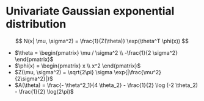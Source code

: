 # Univariate Gaussian exponential distribution

$$
N(x| \mu, \sigma^2) = \frac{1}{Z(\theta)} \exp(\theta^T \phi(x))
$$

* $\theta =  \begin{pmatrix} \mu / \sigma^2 \\ -\frac{1}{2 \sigma^2} \end{pmatrix}$
* $\phi(x) = \begin{pmatrix} x \\ x^2 \end{pmatrix}$
* $Z(\mu, \sigma^2) = \sqrt{2\pi} \sigma \exp{|\frac{\mu^2}{2\sigma^2}|}$
* $A(\theta) = \frac{- \theta^2_1}{4 \theta_2} - \frac{1}{2} \log (-2 \theta_2) - \frac{1}{2} \log(2\pi)$